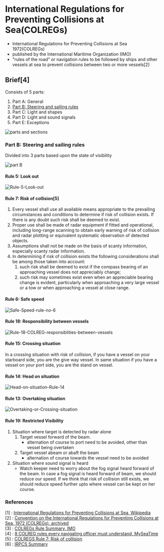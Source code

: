 # International Regulations for Preventing Collisions at Sea(COLREGs)
* International Regulations for Preventing Collisions at Sea 1972(COLREGs)
* published by the International Maritime Organization (IMO)
* "rules of the road" or navigation rules to be followed by ships and other vessels at sea to prevent collisions between two or more vessels[2]

## Brief[4]
Consists of 5 parts:
1. Part A: General
1. [Part B: Steering and sailing rules](<#Part-B:-Steering-and-sailing-rules>)
1. Part C: Light and shapes
1. Part D: Light and sound signals
1. Part E: Exceptions

![parts and sections](./images/COLREGS/COLREG-parts-and-sections.jpg)

### Part B: Steering and sailing rules
Divided into 3 parts based upon the state of visibility

![part B](./images/COLREGS/COLREGS-Part-B.jpg)

#### Rule 5: Look out
![Rule-5-Look-out](./images/COLREGS/Rule-5-Look-out.jpg)

#### Rule 7: Risk of collision[5]
1. Every vessel shall use all available means appropriate to the prevailing circumstances and conditions to determine if risk of collision exists. If there is any doubt such risk shall be deemed to exist.
1. Proper use shall be made of radar equipment if fitted and operational, including long-range scanning to obtain early warning of risk of collision and radar plotting or equivalent systematic observation of detected objects.
1. Assumptions shall not be made on the basis of scanty information, especially scanty radar information.
1. In determining if risk of collision exists the following considerations shall be among those taken into account:
	1. such risk shall be deemed to exist if the compass bearing of an approaching vessel does not appreciably change;
	1. such risk may sometimes exist even when an appreciable bearing change is evident, particularly when approaching a very large vessel or a tow or when approaching a vessel at close range.

#### Rule 6: Safe speed
![Safe-Speed-rule-no-6](./images/COLREGS/Safe-Speed-rule-no-6.jpg)

#### Rule 18: Responsibility between vessels
![Rule-18-COLREG-responsiblities-between-vessels](./images/COLREGS/Rule-18-COLREG-responsiblities-between-vessels.jpg)

#### Rule 15: Crossing situation
In a crossing situation with risk of collision, if you have a vessel on your starboard side, you are the give way vessel. In same situation if you have a vessel on your port side, you are the stand on vessel.

#### Rule 14: Head on situation
![Head-on-situation-Rule-14](./images/COLREGS/Head-on-situation-Rule-14.jpg)

#### Rule 13: Overtaking situation
![Overtaking-or-Crossing-situation](./images/COLREGS/Overtaking-or-Crossing-situation.jpg)

#### Rule 19: Restricted Visibility
1. Situation where target is detected by radar alone
	1. Target vessel forward of the beam.
		* alternation of course to port need to be avoided, other than vessel being overtaken
	1. Target vessel abeam or abaft the beam
		*  alternation of course towards the vessel need to be avoided
1. Situation where sound signal is heard
	* Watch keeper need to worry about the fog signal heard forward of the beam. In case a fog signal is heard forward of beam, we should reduce our speed. If we think that risk of collision still exists, we should reduce speed further upto where vessel can be kept on her course.

### References
[1] : [International Regulations for Preventing Collisions at Sea, Wikipedia](https://en.wikipedia.org/wiki/International_Regulations_for_Preventing_Collisions_at_Sea)   
[2] : [Convention on the International Regulations for Preventing Collisions at Sea, 1972 (COLREGs), archived](https://arquivo.pt/wayback/20091014023731/http://www.imo.org/Conventions/mainframe.asp?topic_id=257&doc_id=649)   
[3] : [COLREGs Rule Summary, IMO](https://www.imo.org/en/About/Conventions/Pages/COLREG.aspx)   
[4] : [8 COLREG rules every navigating officer must understand, MySeaTime](https://www.myseatime.com/blog/detail/8-colreg-rules-every-navigating-officer-must-understand)   
[5] : [COLREGS Rule 7: Risk of collision](https://www.nepia.com/media/73235/Colregs-Rule-07-Risk-of-Collision.PDF)   
[6] : [IRPCS Summary](http://www.soul-trade.com/sailing/dayskip/colregs_irpcs_summary_2_pages.pdf)
